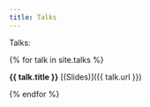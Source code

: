 ```yaml
---
title: Talks
---
```


Talks:

{% for talk in site.talks %}

**{{ talk.title }}** [(Slides)]({{ talk.url }})

{% endfor %}
